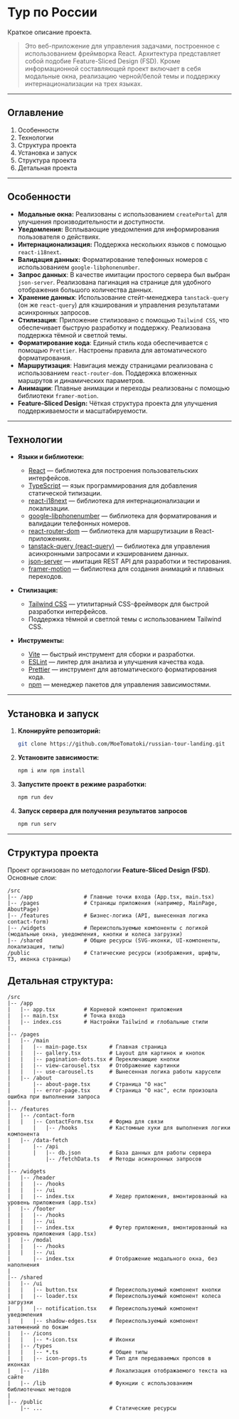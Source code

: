 # Тур по России

Краткое описание проекта.

> Это веб-приложение для управления задачами, построенное с использованием фреймворка React. Архитектура представляет собой подобие Feature-Sliced Design (FSD). Кроме информационной составляющей проект включает в себя модальные окна, реализацию черной/белой темы и поддержку интернационализации на трех языках.

---

## Оглавление

1. Особенности
2. Технологии
3. Структура проекта
4. Установка и запуск
5. Структура проекта
6. Детальная проекта

---

## Особенности

- **Модальные окна:** Реализованы с использованием `createPortal` для улучшения производительности и доступности.
- **Уведомления:** Всплывающие уведомления для информирования пользователя о действиях.
- **Интернационализация:** Поддержка нескольких языков с помощью `react-i18next`.
- **Валидация данных:** Форматирование телефонных номеров с использованием `google-libphonenumber`.
- **Запрос данных**: В качестве имитации простого сервера был выбран `json-server`. Реализована пагинация на странице для удобного отображения большого количества данных.
- **Хранение данных**: Использование стейт-менеджера `tanstack-query` (он же `react-query`) для кэширования и управления результатами асинхронных запросов.
- **Стилизация**: Приложение стилизовано с помощью `Tailwind CSS`, что обеспечивает быструю разработку и поддержку. Реализована поддержка тёмной и светлой темы.
- **Форматирование кода**: Единый стиль кода обеспечивается с помощью `Prettier`. Настроены правила для автоматического форматирования.
- **Маршрутизация**: Навигация между страницами реализована с использованием `react-router-dom`. Поддержка вложенных маршрутов и динамических параметров.
- **Анимации**: Плавные анимации и переходы реализованы с помощью библиотеки `framer-motion`.
- **Feature-Sliced Design:** Чёткая структура проекта для улучшения поддерживаемости и масштабируемости.

---

## Технологии

- **Языки и библиотеки:**

  - [React](https://reactjs.org/) — библиотека для построения пользовательских интерфейсов.
  - [TypeScript](https://www.typescriptlang.org/) — язык программирования для добавления статической типизации.
  - [react-i18next](https://react.i18next.com/) — библиотека для интернационализации и локализации.
  - [google-libphonenumber](https://www.npmjs.com/package/google-libphonenumber) — библиотека для форматирования и валидации телефонных номеров.
  - [react-router-dom](https://reactrouter.com/) — библиотека для маршрутизации в React-приложениях.
  - [tanstack-query (react-query)](https://tanstack.com/query/latest) — библиотека для управления асинхронными запросами и кэшированием данных.
  - [json-server](https://www.npmjs.com/package/json-server) — имитация REST API для разработки и тестирования.
  - [framer-motion](https://www.framer.com/motion/) — библиотека для создания анимаций и плавных переходов.

- **Стилизация:**

  - [Tailwind CSS](https://tailwindcss.com/) — утилитарный CSS-фреймворк для быстрой разработки интерфейсов.
  - Поддержка тёмной и светлой темы с использованием Tailwind CSS.

- **Инструменты:**
  - [Vite](https://vitejs.dev/) — быстрый инструмент для сборки и разработки.
  - [ESLint](https://eslint.org/) — линтер для анализа и улучшения качества кода.
  - [Prettier](https://prettier.io/) — инструмент для автоматического форматирования кода.
  - [npm](https://www.npmjs.com/) — менеджер пакетов для управления зависимостями.

---

## Установка и запуск

1. **Клонируйте репозиторий:**
   ```bash
   git clone https://github.com/MoeTomatoki/russian-tour-landing.git
   ```
2. **Установите зависимости:**
   ```bash
   npm i или npm install
   ```
3. **Запустите проект в режиме разработки:**
   ```bash
   npm run dev
   ```
4. **Запуск сервера для получения результатов запросов**
   ```bash
   npm run serv
   ```

---

## Структура проекта

Проект организован по методологии **Feature-Sliced Design (FSD)**. Основные слои:

```
/src
|-- /app                # Главные точки входа (App.tsx, main.tsx)
|-- /pages              # Страницы приложения (например, MainPage, AboutPage)
|-- /features           # Бизнес-логика (API, вынесенная логика contact-form)
|-- /widgets            # Переиспользуемые компоненты с логикой (модальные окна, уведомления, кнопки и колеса загрузки)
|-- /shared             # Общие ресурсы (SVG-иконки, UI-компоненты, локализация, типы)
/public                 # Статические ресурсы (изображения, шрифты, ТЗ, иконка страницы)
```

## Детальная структура:

```
/src
|-- /app
|   |-- app.tsx         # Корневой компонент приложения
|   |-- main.tsx        # Точка входа
|   |-- index.css       # Настройки Tailwind и глобальные стили
|
|-- /pages
|   |-- /main
|   |   |-- main-page.tsx       # Главная страница
|   |   |-- gallery.tsx         # Layout для картинок и кнопок
|   |   |-- pagination-dots.tsx # Переключающие кнопки
|   |   |-- view-carousel.tsx   # Отображение картинки
|   |   |-- use-carousel.ts     # Вынесенная логика работы карусели
|   |-- /about
|       |-- about-page.tsx      # Страница "О нас"
|       |-- error-page.tsx      # Страница "О нас", если произошла ошибка при выполнении запроса
|
|-- /features
|   |-- /contact-form
|   |   |-- ContactForm.tsx     # Форма для связи
|       |   |-- /hooks          # Кастомные хуки для выполнения логики компонента
|   |-- /data-fetch
|       |-- /api
|       |   |-- db.json         # База данных для работы сервера
|           |-- /fetchData.ts   # Методы асинхронных запросов
|
|-- /widgets
|   |-- /header
|   |   |-- /hooks  
|   |   |-- /ui   
|   |   |-- index.tsx           # Хедер приложения, вмонтированный на уровень приложения (app.tsx)
|   |-- /footer
|   |   |-- /hooks
|   |   |-- /ui   
|   |   |-- index.tsx           # Футер приложения, вмонтированный на уровень приложения (app.tsx)
|   |-- /modal
|   |   |-- /hooks
|   |   |-- /ui                 
|       |-- index.tsx           # Отображение модального окна, без наполнения
|
|-- /shared
|   |-- /ui
|   |   |-- button.tsx          # Переиспользуемый компонент кнопки
|   |   |-- loader.tsx          # Переиспользуемый компонент колеса загрузки
|   |   |-- notification.tsx    # Переиспользуемый компонент уведомления
|   |   |-- shadow-edges.tsx    # Переиспользуемый компонент затемнений по бокам
|   |-- /icons
|   |   |-- *-icon.tsx          # Иконки
|   |-- /types
|   |   |-- *.ts                # Общие типы
|   |   |-- icon-props.ts       # Тип для передаваемых пропсов в иконках
|   |-- /i18n                   # Локализация отображаемого текста на сайте
|   |-- /lib                    # Фукнции с использованием библиотечных методов 
|
|-- /public
    |-- ...                     # Статические ресурсы
```
